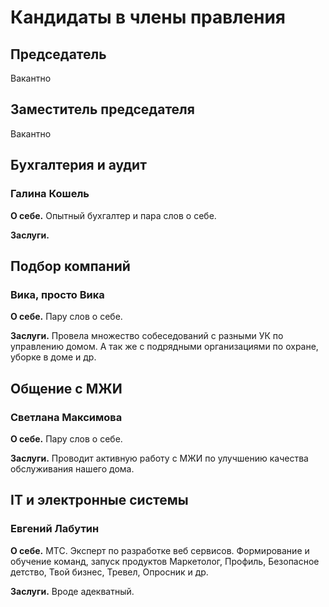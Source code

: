 
# Кандидаты в члены правления

## Председатель

Вакантно

## Заместитель председателя

Вакантно

## Бухгалтерия и аудит

### Галина Кошель

**О себе.** Опытный бухгалтер и пара слов о себе.

**Заслуги.**

## Подбор компаний

### Вика, просто Вика

**О себе.** Пару слов о себе.

**Заслуги.** Провела множество собеседований с разными УК по управлению домом. А так же с подрядными организациями по охране, уборке в доме и др.

## Общение с МЖИ

### Светлана Максимова

**О себе.** Пару слов о себе.

**Заслуги.** Проводит активную работу с МЖИ по улучшению качества обслуживания нашего дома.

## IT и электронные системы

### Евгений Лабутин

**О себе.** МТС. Эксперт по разработке веб сервисов. Формирование и обучение команд, запуск продуктов Маркетолог, Профиль, Безопасное детство, Твой бизнес, Тревел, Опросник и др.

**Заслуги.** Вроде адекватный.

